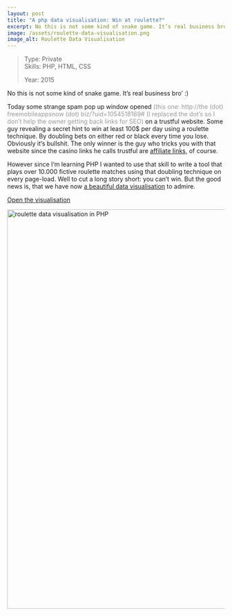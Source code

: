 ```yaml
---
layout: post
title: "A php data visualisation: Win at roulette?"
excerpt: No this is not some kind of snake game. It’s real business bro’ :)
image: /assets/roulette-data-visualisation.png
image_alt: Roulette Data Visualisation
---
```


<blockquote>Type: Private<br />
Skills: PHP, HTML, CSS</p>
<p>Year: 2015</p></blockquote>
<p>No this is not some kind of snake game. It’s real business bro’ :)</p>
<p>Today some strange spam pop up window opened <span style="color: #999999;">(this one: http://the (dot) freemobileappsnow (dot) biz/?uid=1054518169# (I replaced the dot‘s so I don’t help the owner getting back links for SEO)</span> on a trustful website. Some guy revealing a secret hint to win at least 100$ per day using a roulette technique. By doubling bets on either red or black every time you lose. Obviously it‘s bullshit. The only winner is the guy who tricks you with that website since the casino links he calls trustful are <a href="http://en.wikipedia.org/wiki/Affiliate_marketing">affiliate links,</a> of course.</p>
<p>However since I‘m learning PHP I wanted to use that skill to write a tool that plays over 10.000 fictive roulette matches using that doubling technique on every page-load. Well to cut a long story short: you can’t win. But the good news is, that we have now <a href="http://kit.thibaultjanbeyer.com/gaming/roulette/">a beautiful data visualisation</a> to admire.</p>
<p><a href="http://kit.thibaultjanbeyer.com/gaming/roulette/">Open the visualisation <i class="fa fa-rocket"></i></a></p>
<p><a href="http://kit.thibaultjanbeyer.com/gaming/roulette/" target="_blank"><img class="alignnone size-full wp-image-1488" src="{{ site.baseurl }}/assets/roulette-data-visualisation.png" alt="roulette data visualisation in PHP" width="946" height="922" /></a><a href="http://kit.thibaultjanbeyer.com/gaming/roulette/"><br />
</a></p>
